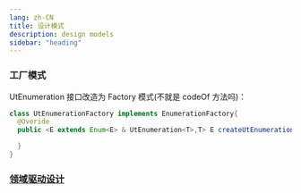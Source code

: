 ```yaml
---
lang: zh-CN
title: 设计模式
description: design models
sidebar: "heading"
---
```


### 工厂模式

UtEnumeration 接口改造为 Factory 模式(不就是 codeOf 方法吗)：

```java
class UtEnumerationFactory implements EnumerationFactory{
  @Overide
  public <E extends Enum<E> & UtEnumeration<T>,T> E createUtEnumeration(T t,Class<E> clazz){

  }
}

```

### [领域驱动设计](/serverside/designmodel/dddlearning/领域驱动设计)
